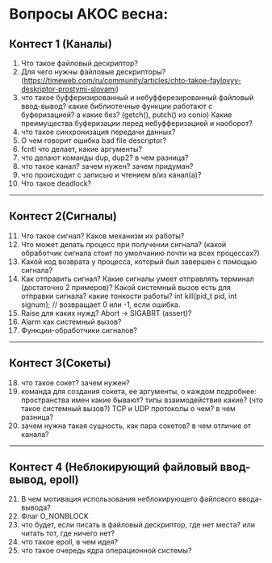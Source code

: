 # Вопросы АКОС весна:

## Контест 1 (Каналы)

 1. Что такое файловый дескриптор? 
 2.  Для чего нужны файловые дескрипторы? (https://timeweb.com/ru/community/articles/chto-takoe-faylovyy-deskriptor-prostymi-slovami)
 3. что такое буфферизированный и небуфферезированный файловый ввод-вывод? какие библиотечные функции работают с буферизацией?  а какие без? (getch(), putch() из conio) Какие преимущества буферизации перед небуфферизацией и наоборот?
 4. что такое синхронизация передачи данных? 
 5. О чем говорит ошибка bad file descriptor?
 6.  fcntl что делает, какие аргументы?
 7.  что делают команды dup, dup2? в чем разница? 
 8. что такое канал? зачем нужен? зачем придуман?
 9. что происходит с записью и чтением в/из канал(а)?
 10. Что такое deadlock? 
_______________________________

## Контест 2(Сигналы)
 11. Что такое сигнал? Каков механизм их работы?
 12. Что может делать процесс при получении сигнала? (какой обработчик сигнала стоит по умолчанию почти на всех процессах?)
 13. Какой код возврата у процесса, который был завершен с помощью сигнала?
 14. Как отправить сигнал? Какие сигналы умеет отправлять терминал (достаточно 2 примеров)? Какой системный вызов есть для отправки сигнала? какие тонкости работы?
int kill(pid_t pid, int signum); // возвращает 0 или -1, если ошибка.
 15.  Raise для каких нужд? Abort -> SIGABRT (assert)? 
 16. Alarm как системный вызов?
 17. Функции-обработчики сигналов?



_______________________________

## Контест 3(Сокеты)

 18. что такое сокет? зачем нужен?
 19. команда для создания сокета, ее аргументы, о каждом подробнее: 
пространства имен какие бывают?
типы взаимодействия какие?
(что такое системный вызов?) TCP и UDP протоколы о чем? в чем разница?
 20. зачем нужна такая сущность, как пара сокетов? в чем отличие от канала?


_______________________________

## Контест 4 (Неблокирующий файловый ввод-вывод, epoll)

 21. В чем мотивация использования неблокирующего файлового ввода-вывода?
 22. Флаг O_NONBLOCK
 23. что будет, если писать в файловый дескриптор, где нет места? или читать тот, где ничего нет?
 24. что такое epoll, в чем идея?
 25. что такое очередь ядра операционной системы?
